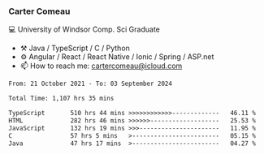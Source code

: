### Carter Comeau

💻 University of Windsor Comp. Sci Graduate

- ⚒️ Java / TypeScript / C / Python
- ⚙️ Angular / React / React Native / Ionic / Spring / ASP.net
- 📫 How to reach me: cartercomeau@icloud.com

<!--START_SECTION:waka-->

```txt
From: 21 October 2021 - To: 03 September 2024

Total Time: 1,107 hrs 35 mins

TypeScript       510 hrs 44 mins >>>>>>>>>>>>-------------   46.11 %
HTML             282 hrs 46 mins >>>>>>-------------------   25.53 %
JavaScript       132 hrs 19 mins >>>----------------------   11.95 %
C                57 hrs 5 mins   >------------------------   05.15 %
Java             47 hrs 17 mins  >------------------------   04.27 %
```

<!--END_SECTION:waka-->
